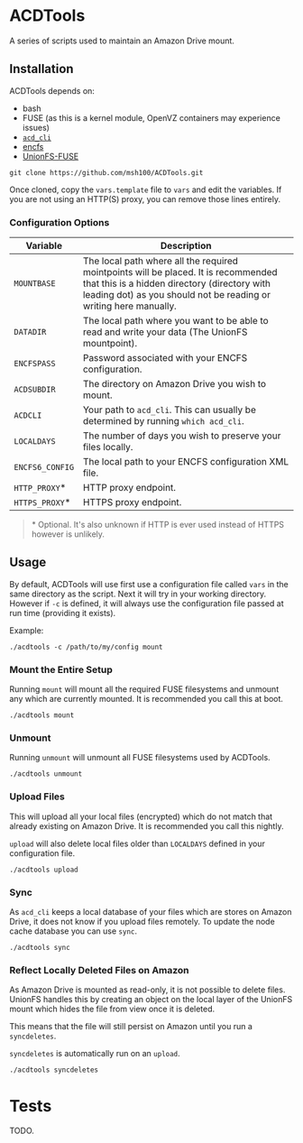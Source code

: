 # ACDTools

A series of scripts used to maintain an Amazon Drive mount.


## Installation

ACDTools depends on:

 * bash
 * FUSE (as this is a kernel module, OpenVZ containers may experience issues)
 * [`acd_cli`](https://github.com/yadayada/acd_cli)
 * [encfs](https://github.com/vgough/encfs)
 * [UnionFS-FUSE](https://github.com/rpodgorny/unionfs-fuse)

```
git clone https://github.com/msh100/ACDTools.git
```

Once cloned, copy the `vars.template` file to `vars` and edit the variables. If you are not using an HTTP(S) proxy, you can remove those lines entirely.


### Configuration Options

 Variable       | Description
----------------|-----------------------
`MOUNTBASE`     | The local path where all the required mointpoints will be placed. It is recommended that this is a hidden directory (directory with leading dot) as you should not be reading or writing here manually.
`DATADIR`       | The local path where you want to be able to read and write your data (The UnionFS mountpoint).
`ENCFSPASS`     | Password associated with your ENCFS configuration.
`ACDSUBDIR`     | The directory on Amazon Drive you wish to mount.
`ACDCLI`        | Your path to `acd_cli`. This can usually be determined by running `which acd_cli`.
`LOCALDAYS`     | The number of days you wish to preserve your files locally.
`ENCFS6_CONFIG` | The local path to your ENCFS configuration XML file.
`HTTP_PROXY`*   | HTTP proxy endpoint.
`HTTPS_PROXY`*  | HTTPS proxy endpoint.

> \* Optional. It's also unknown if HTTP is ever used instead of HTTPS however is unlikely.


## Usage

By default, ACDTools will use first use a configuration file called `vars` in the same directory as the script. Next it will try in your working directory. However if `-c` is defined, it will always use the configuration file passed at run time (providing it exists).

Example:

```
./acdtools -c /path/to/my/config mount
```


### Mount the Entire Setup

Running `mount` will mount all the required FUSE filesystems and unmount any which are currently mounted. 
It is recommended you call this at boot.

```
./acdtools mount
```


### Unmount

Running `unmount` will unmount all FUSE filesystems used by ACDTools.

```
./acdtools unmount
```


### Upload Files

This will upload all your local files (encrypted) which do not match that already existing on Amazon Drive. 
It is recommended you call this nightly.

`upload` will also delete local files older than `LOCALDAYS` defined in your configuration file.

```
./acdtools upload
```


### Sync

As `acd_cli` keeps a local database of your files which are stores on Amazon Drive, it does not know if you upload files remotely. To update the node cache database you can use `sync`.

```
./acdtools sync
```


### Reflect Locally Deleted Files on Amazon

As Amazon Drive is mounted as read-only, it is not possible to delete files. UnionFS handles this by creating an object on the local layer of the UnionFS mount which hides the file from view once it is deleted.

This means that the file will still persist on Amazon until you run a `syncdeletes`.

`syncdeletes` is automatically run on an `upload`.

```
./acdtools syncdeletes
```


# Tests

TODO.